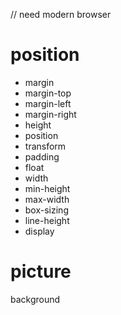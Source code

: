 // need modern browser
# position
* margin
* margin-top
* margin-left
* margin-right
* height
* position
* transform
* padding
* float
* width
* min-height
* max-width
* box-sizing
* line-height
* display

# picture
background
